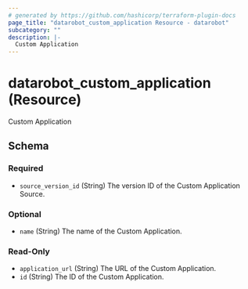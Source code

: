 ```yaml
---
# generated by https://github.com/hashicorp/terraform-plugin-docs
page_title: "datarobot_custom_application Resource - datarobot"
subcategory: ""
description: |-
  Custom Application
---
```


# datarobot_custom_application (Resource)

Custom Application



<!-- schema generated by tfplugindocs -->
## Schema

### Required

- `source_version_id` (String) The version ID of the Custom Application Source.

### Optional

- `name` (String) The name of the Custom Application.

### Read-Only

- `application_url` (String) The URL of the Custom Application.
- `id` (String) The ID of the Custom Application.
